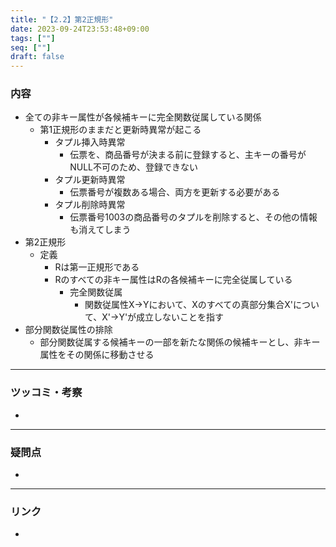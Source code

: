 ```yaml
---
title: "【2.2】第2正規形"
date: 2023-09-24T23:53:48+09:00
tags: [""]
seq: [""]
draft: false
---
```


### 内容
- 全ての非キー属性が各候補キーに完全関数従属している関係
  - 第1正規形のままだと更新時異常が起こる
    - タプル挿入時異常
      - 伝票を、商品番号が決まる前に登録すると、主キーの番号がNULL不可のため、登録できない
    - タプル更新時異常
      - 伝票番号が複数ある場合、両方を更新する必要がある
    - タプル削除時異常
      - 伝票番号1003の商品番号のタプルを削除すると、その他の情報も消えてしまう
- 第2正規形
  - 定義
    - Rは第一正規形である
    - Rのすべての非キー属性はRの各候補キーに完全従属している
      - 完全関数従属
        - 関数従属性X->Yにおいて、Xのすべての真部分集合X'について、X'->Y'が成立しないことを指す
- 部分関数従属性の排除
  - 部分関数従属する候補キーの一部を新たな関係の候補キーとし、非キー属性をその関係に移動させる
---
### ツッコミ・考察
- 

---
### 疑問点
- 


---
### リンク
- 